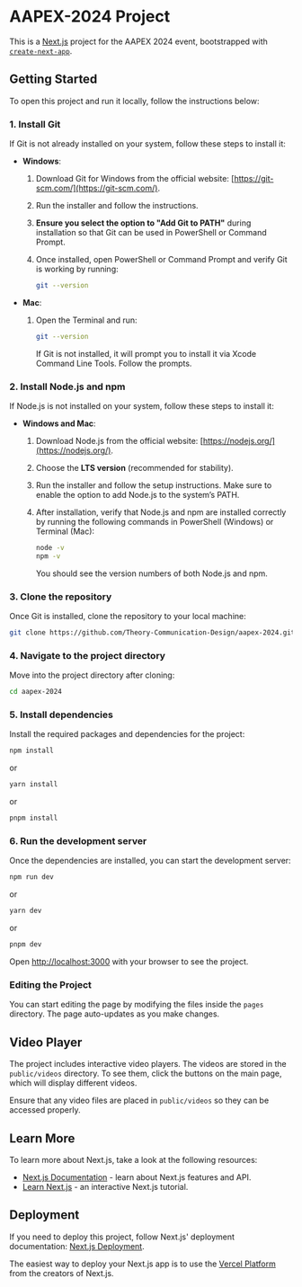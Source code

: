 # AAPEX-2024 Project

This is a [Next.js](https://nextjs.org/) project for the AAPEX 2024 event, bootstrapped with [`create-next-app`](https://github.com/vercel/next.js/tree/canary/packages/create-next-app).

## Getting Started

To open this project and run it locally, follow the instructions below:

### 1. Install Git

If Git is not already installed on your system, follow these steps to install it:

- **Windows**:
  1. Download Git for Windows from the official website: [https://git-scm.com/](https://git-scm.com/).
  2. Run the installer and follow the instructions.
  3. **Ensure you select the option to "Add Git to PATH"** during installation so that Git can be used in PowerShell or Command Prompt.
  4. Once installed, open PowerShell or Command Prompt and verify Git is working by running:

     ```bash
     git --version
     ```

- **Mac**:
  1. Open the Terminal and run:

     ```bash
     git --version
     ```
     If Git is not installed, it will prompt you to install it via Xcode Command Line Tools. Follow the prompts.

### 2. Install Node.js and npm

If Node.js is not installed on your system, follow these steps to install it:

- **Windows and Mac**:
  1. Download Node.js from the official website: [https://nodejs.org/](https://nodejs.org/).
  2. Choose the **LTS version** (recommended for stability).
  3. Run the installer and follow the setup instructions. Make sure to enable the option to add Node.js to the system’s PATH.
  4. After installation, verify that Node.js and npm are installed correctly by running the following commands in PowerShell (Windows) or Terminal (Mac):

     ```bash
     node -v
     npm -v
     ```
     You should see the version numbers of both Node.js and npm.

### 3. Clone the repository

Once Git is installed, clone the repository to your local machine:

```bash
git clone https://github.com/Theory-Communication-Design/aapex-2024.git
```

### 4. Navigate to the project directory

Move into the project directory after cloning:

```bash
cd aapex-2024
```

### 5. Install dependencies

Install the required packages and dependencies for the project:

```bash
npm install
```
or
```bash
yarn install
```
or
```bash
pnpm install
```

### 6. Run the development server

Once the dependencies are installed, you can start the development server:

```bash
npm run dev
```
or
```bash
yarn dev
```
or
```bash
pnpm dev
```

Open [http://localhost:3000](http://localhost:3000) with your browser to see the project.

### Editing the Project

You can start editing the page by modifying the files inside the `pages` directory. The page auto-updates as you make changes.

## Video Player

The project includes interactive video players. The videos are stored in the `public/videos` directory. To see them, click the buttons on the main page, which will display different videos.

Ensure that any video files are placed in `public/videos` so they can be accessed properly.

## Learn More

To learn more about Next.js, take a look at the following resources:

- [Next.js Documentation](https://nextjs.org/docs) - learn about Next.js features and API.
- [Learn Next.js](https://nextjs.org/learn) - an interactive Next.js tutorial.

## Deployment

If you need to deploy this project, follow Next.js' deployment documentation: [Next.js Deployment](https://nextjs.org/docs/deployment).

The easiest way to deploy your Next.js app is to use the [Vercel Platform](https://vercel.com/new?utm_medium=default-template&filter=next.js&utm_source=create-next-app&utm_campaign=create-next-app-readme) from the creators of Next.js.
